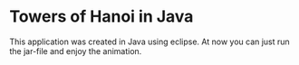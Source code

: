 # Towers of Hanoi in Java
This application was created in Java using eclipse.
At now you can just run the jar-file and enjoy the animation.
